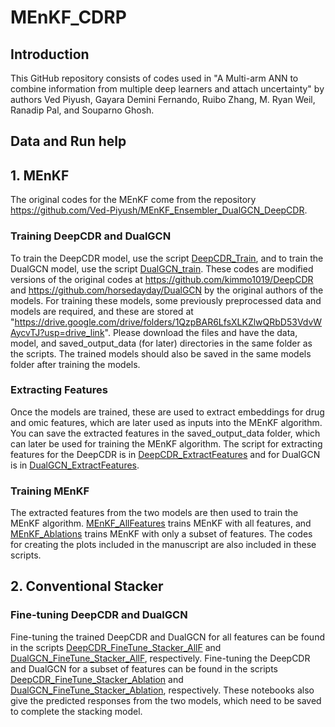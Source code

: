 # MEnKF_CDRP

## Introduction

This GitHub repository consists of codes used in "A Multi-arm ANN to combine information from multiple deep learners and attach uncertainty" by authors Ved Piyush, Gayara Demini Fernando, Ruibo Zhang, M. Ryan Weil, Ranadip Pal, and Souparno Ghosh. 

## Data and Run help

## 1. MEnKF

The original codes for the MEnKF come from the repository https://github.com/Ved-Piyush/MEnKF_Ensembler_DualGCN_DeepCDR. 

### Training DeepCDR and DualGCN

To train the DeepCDR model, use the script [DeepCDR_Train](https://github.com/Gayara-Fernando/MEnKF_CDRP/blob/main/DeepCDR_Train.ipynb), and to train the DualGCN model, use the script [DualGCN_train](https://github.com/Gayara-Fernando/MEnKF_CDRP/blob/main/DualGCN_Train.ipynb). These codes are modified versions of the original codes at https://github.com/kimmo1019/DeepCDR and https://github.com/horsedayday/DualGCN by the original authors of the models. For training these models, some previously preprocessed data and models are required, and these are stored at "https://drive.google.com/drive/folders/1QzpBAR6LfsXLKZlwQRbD53VdvWAycvTJ?usp=drive_link". Please download the files and have the data, model, and saved_output_data (for later) directories in the same folder as the scripts. The trained models should also be saved in the same models folder after training the models.

### Extracting Features

Once the models are trained, these are used to extract embeddings for drug and omic features, which are later used as inputs into the MEnKF algorithm. You can save the extracted features in the saved_output_data folder, which can later be used for training the MEnKF algorithm. The script for extracting features for the DeepCDR is in [DeepCDR_ExtractFeatures](https://github.com/Gayara-Fernando/MEnKF_CDRP/blob/main/DeepCDR_%20ExtractFeatures.ipynb) and for DualGCN is in [DualGCN_ExtractFeatures](https://github.com/Gayara-Fernando/MEnKF_CDRP/blob/main/DualGCN_ExtractFeatures.ipynb).

### Training MEnKF

The extracted features from the two models are then used to train the MEnKF algorithm. [MEnKF_AllFeatures](https://github.com/Gayara-Fernando/MEnKF_CDRP/blob/main/MEnKF_AllFeatures.ipynb) trains MEnKF with all features, and [MEnKF_Ablations](https://github.com/Gayara-Fernando/MEnKF_CDRP/blob/main/MEnKF_Ablations.ipynb) trains MEnKF with only a subset of features. The codes for creating the plots included in the manuscript are also included in these scripts.

## 2. Conventional Stacker

### Fine-tuning DeepCDR and DualGCN

Fine-tuning the trained DeepCDR and DualGCN for all features can be found in the scripts [DeepCDR_FineTune_Stacker_AllF](https://github.com/Gayara-Fernando/MEnKF_CDRP/blob/main/DeepCDR_FineTune_Stacker_AllF.ipynb) and [DualGCN_FineTune_Stacker_AllF](https://github.com/Gayara-Fernando/MEnKF_CDRP/blob/main/DualGCN_FineTune_Stacker_AllF.ipynb), respectively. Fine-tuning the DeepCDR and DualGCN for a subset of features can be found in the scripts [DeepCDR_FineTune_Stacker_Ablation](https://github.com/Gayara-Fernando/MEnKF_CDRP/blob/main/DeepCDR_FineTune_Stacker_Ablation.ipynb) and [DualGCN_FineTune_Stacker_Ablation](https://github.com/Gayara-Fernando/MEnKF_CDRP/blob/main/DualGCN_FineTune_Stacker_Ablation.ipynb), respectively. These notebooks also give the predicted responses from the two models, which need to be saved to complete the stacking model. 

